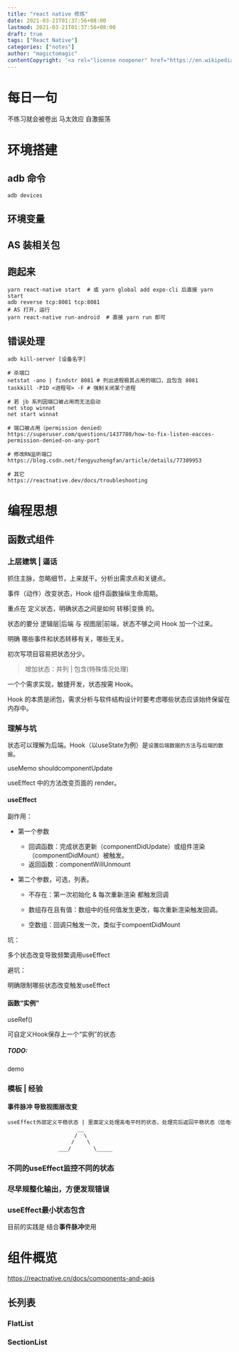 ```yaml
---
title: "react native 修炼"
date: 2021-03-21T01:37:56+08:00
lastmod: 2021-03-21T01:37:56+08:00
draft: true
tags: ["React Native"]
categories: ["notes"]
author: "magictomagic"
contentCopyright: '<a rel="license noopener" href="https://en.wikipedia.org/wiki/Wikipedia:Text_of_Creative_Commons_Attribution-ShareAlike_3.0_Unported_License" target="_blank">Creative Commons Attribution-ShareAlike License</a>'
---
```


# 每日一句

不练习就会被卷出 马太效应 自激振荡

# 环境搭建

## adb 命令
```shell
adb devices
```
## 环境变量

## AS 装相关包

##  跑起来

```shell
yarn react-native start  # 或 yarn global add expo-cli 后直接 yarn start
adb reverse tcp:8081 tcp:8081
# AS 打开，运行 
yarn react-native run-android  # 直接 yarn run 即可
```
## 错误处理

```shell
adb kill-server [设备名字]

# 杀端口
netstat -ano | findstr 8081 # 列出进程极其占用的端口，且包含 8081
taskkill -PID <进程号> -F # 强制关闭某个进程

# 若 jb 系列因端口被占用而无法启动
net stop winnat
net start winnat

# 端口被占用（permission denied）
https://superuser.com/questions/1437780/how-to-fix-listen-eacces-permission-denied-on-any-port

# 修改RN监听端口
https://blog.csdn.net/fengyuzhengfan/article/details/77389953

# 其它
https://reactnative.dev/docs/troubleshooting
```

# 编程思想

## 函数式组件

### 上层建筑 | 逼话

抓住主脉，忽略细节，上来就干。分析出需求点和关键点。

事件（动作）改变状态，Hook 组件函数操纵生命周期。

重点在 定义状态，明确状态之间是如何 转移|变换 的。

状态的要分 逻辑层|后端 与 视图层|前端，状态不够之间 Hook 加一个过来。

明确 哪些事件和状态转移有关，哪些无关。

初次写项目容易把状态分少。
>增加状态：并列 | 包含(特殊情况处理)

一个个需求实现，敏捷开发，状态按需 Hook。

Hook 的本质是闭包，需求分析与软件结构设计时要考虑哪些状态应该始终保留在内存中。

### 理解与坑

状态可以理解为后端。Hook（以useState为例）是`设置后端数据的方法`与`后端的数据`。

useMemo shouldcomponentUpdate

useEffect 中的方法改变页面的 render。

#### useEffect 

副作用：

+ 第一个参数

  + 回调函数：完成状态更新（componentDidUpdate）或组件渲染（componentDidMount）被触发。
  + 返回函数：componentWillUnmount

+ 第二个参数，可选，列表。

  + 不存在：第一次初始化 & 每次重新渲染 都触发回调

  + 数组存在且有值：数组中的任何值发生更改，每次重新渲染触发回调。

  + 空数组：回调只触发一次，类似于compoentDidMount

坑：

  多个状态改变导致频繁调用useEffect

避坑：

  明确限制哪些状态改变触发useEffect 

#### 函数“实例”

useRef()

可自定义Hook保存上一个“实例”的状态

##### TODO:

demo

### 模板 | 经验

#### 事件脉冲 导致视图层改变

```txt
useEffect外部定义平稳状态 | 里面定义处理高电平时的状态，处理完后返回平稳状态（低电平状态）
                      __
                     /  \
                    /    \
                ___/       \_____
```

### 不同的useEffect监控不同的状态

### 尽早规整化输出，方便发现错误

### useEffect最小状态包含

目前的实践是 结合**事件脉冲**使用

# 组件概览

https://reactnative.cn/docs/components-and-apis

## 长列表
### FlatList 

### SectionList

